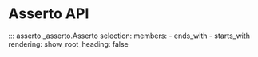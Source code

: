 # Asserto API

::: asserto._asserto.Asserto
    selection:
      members:
        - ends_with
        - starts_with
    rendering:
        show_root_heading: false
